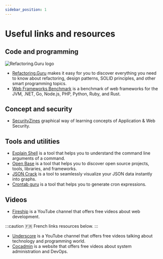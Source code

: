 ```yaml
---
sidebar_position: 1
---
```


# Useful links and resources

## Code and programming

![Refactoring.Guru logo](https://refactoring.guru/images/content-public/logos/logo-military.png)

- [Refactoring.Guru](https://refactoring.guru) makes it easy for you to discover everything you need to know about refactoring, design patterns, SOLID principles, and other smart programming topics.
- [Web Frameworks Benchmark](https://web-frameworks-benchmark.netlify.app) is a benchmark of web frameworks for the JVM, .NET, Go, Node.js, PHP, Python, Ruby, and Rust.

## Concept and security

- [SecurityZines](https://securityzines.com) graphical way of learning concepts of Application & Web Security.

## Tools and utilities

- [Explain Shell](https://explainshell.com) is a tool that helps you to understand the command line arguments of a command.
- [Open Base](https://openbase.io) is a tool that helps you to discover open source projects, tools, libraries, and frameworks.
- [JSON Crack](https://jsoncrack.com) is a tool to seamlessly visualize your JSON data instantly into graphs.
- [Crontab guru](https://crontab.guru) is a tool that helps you to generate cron expressions.

## Videos

- [Fireship](https://www.youtube.com/c/fireship) is a YouTube channel that offers free videos about web development.

:::caution
🇫🇷 French links resources below.
:::

- [Underscore](https://www.youtube.com/@Underscore_) is a YouTube channel that offers free videos talking about technology and programming world.
- [Cocadmin](https://www.youtube.com/c/cocadmin) is a website that offers free videos about system administration and DevOps.
